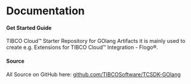 # Documentation 
#### Get Started Guide
TIBCO Cloud™ Starter Repository for GOlang Artifacts it is mainly used to create e.g. Extensions for TIBCO Cloud™ Integration - Flogo®.

#### Source
All Source on GitHub here: [github.com/TIBCOSoftware/TCSDK-GOlang](https://github.com/TIBCOSoftware/TCSDK-GOlang)